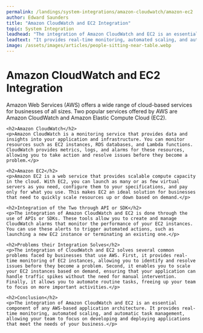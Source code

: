 ```yaml
---
permalink: /landings/system-integrations/amazon-cloudwatch/amazon-ec2
author: Edward Saunders
title: "Amazon CloudWatch and EC2 Integration"
topic: System Integration
leadhead: "The integration of Amazon CloudWatch and EC2 is an essential component of any AWS-based application architecture"
leadtext: "It provides real-time monitoring, automated scaling, and automatic task management, allowing your team to focus on developing and deploying applications that meet the needs of your business."
image: /assets/images/articles/people-sitting-near-table.webp
---
```

<div class="arttext">	<h1>Amazon CloudWatch and EC2 Integration</h1>
	<p>Amazon Web Services (AWS) offers a wide range of cloud-based services for businesses of all sizes. Two popular services offered by AWS are Amazon CloudWatch and Amazon Elastic Compute Cloud (EC2).</p>

	<h2>Amazon CloudWatch</h2>
	<p>Amazon CloudWatch is a monitoring service that provides data and insights into your application and infrastructure. You can monitor resources such as EC2 instances, RDS databases, and Lambda functions. CloudWatch provides metrics, logs, and alarms for these resources, allowing you to take action and resolve issues before they become a problem.</p>

	<h2>Amazon EC2</h2>
	<p>Amazon EC2 is a web service that provides scalable compute capacity in the cloud. With EC2, you can launch as many or as few virtual servers as you need, configure them to your specifications, and pay only for what you use. This makes EC2 an ideal solution for businesses that need to quickly scale resources up or down based on demand.</p>

	<h2>Integration of the Two through API or SDK</h2>
	<p>The integration of Amazon CloudWatch and EC2 is done through the use of APIs or SDKs. These tools allow you to create and manage CloudWatch alarms that monitor the performance of your EC2 instances. You can use these alerts to trigger automated actions, such as launching a new EC2 instance or terminating an existing one.</p>

	<h2>Problems their Integration Solves</h2>
	<p>The integration of CloudWatch and EC2 solves several common problems faced by businesses that use AWS. First, it provides real-time monitoring of EC2 instances, allowing you to identify and resolve issues before they become a problem. Second, it enables you to scale your EC2 instances based on demand, ensuring that your application can handle traffic spikes without the need for manual intervention. Finally, it allows you to automate routine tasks, freeing up your team to focus on more important activities.</p>

	<h2>Conclusion</h2>
	<p>The integration of Amazon CloudWatch and EC2 is an essential component of any AWS-based application architecture. It provides real-time monitoring, automated scaling, and automatic task management, allowing your team to focus on developing and deploying applications that meet the needs of your business.</p>
</div>